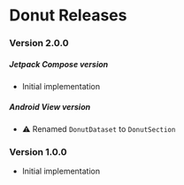 # Donut Releases #

### Version 2.0.0
##### Jetpack Compose version
- Initial implementation
##### Android View version
- :warning: Renamed `DonutDataset` to `DonutSection`

### Version 1.0.0
- Initial implementation
